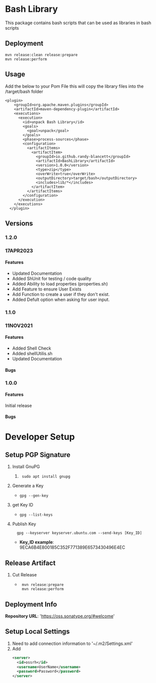 # Bash Library
This package contains bash scripts that can be used as libraries in bash scripts

## Deployment
    mvn release:clean release:prepare
    mvn release:perform  
    
## Usage
Add the below to your Pom File this will copy the library files into the /target/bash folder

    <plugin>
        <groupId>org.apache.maven.plugins</groupId>
        <artifactId>maven-dependency-plugin</artifactId>
        <executions>
          <execution>
            <id>unpack Bash Library</id>
            <goals>
              <goal>unpack</goal>
            </goals>
            <phase>process-sources</phase>
            <configuration>
              <artifactItems>
                <artifactItem>
                  <groupId>io.github.randy-blancett</groupId>
                  <artifactId>BashLibrary</artifactId>
                  <version>1.0.0</version>
                  <type>zip</type>
                  <overWrite>true</overWrite>
                  <outputDirectory>target/bash</outputDirectory>
                  <includes>lib/*</includes>
                </artifactItem>
              </artifactItems>
            </configuration>
          </execution>
        </executions>
      </plugin>
      
## Versions
### 1.2.0
### 17APR2023
#### Features
 * Updated Documentation
 * Added ShUnit for testing / code quality
 * Added Ability to load properties (properties.sh)
 * Add Feature to ensure User Exists
 * Add Function to create a user if they don't exist.
 * Added Defult option when asking for user input.

### 1.1.0
### 11NOV2021
#### Features
 * Added Shell Check
 * Added shellUtilis.sh
 * Updated Documentation
 
#### Bugs
### 1.0.0
#### Features
Initial release
#### Bugs

# Developer Setup
## Setup PGP Signature
1) Install GnuPG
    1. ``` shell
        sudo apt install gnupg
        ```
2) Generate a Key
    * ``` shell
      gpg --gen-key
      ```
3) get Key ID
    * ``` shell
      gpg --list-keys
      ```
4) Publish Key
    ``` shell
      gpg --keyserver keyserver.ubuntu.com --send-keys [Key_ID]
    ```
    * **Key_ID example**: 9ECA6B4E800185C352F771389E6573430496E4EC
## Release Artifact
1) Cut Release
    * ``` shell
       mvn release:prepare
       mvn release:perform
      ```

## Deployment Info
**Repository URL**: 'https://oss.sonatype.org/#welcome'

## Setup Local Settings
1) Need to add connection information to '~/.m2/Settings.xml'
2) Add
    ``` xml
    <server>
      <id>ossrh</id>
      <username>UserName</username>
      <password>Password</password>
    </server>
    ```